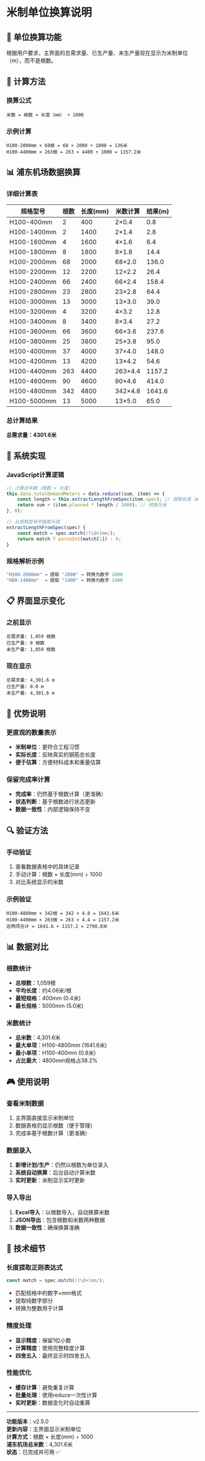 # 米制单位换算说明

## 📏 单位换算功能

根据用户要求，主界面的总需求量、已生产量、未生产量现在显示为米制单位（m），而不是根数。

## 🧮 计算方法

### 换算公式
```
米数 = 根数 × 长度（mm） ÷ 1000
```

### 示例计算
```
H100-2000mm × 68根 = 68 × 2000 ÷ 1000 = 136米
H100-4400mm × 263根 = 263 × 4400 ÷ 1000 = 1157.2米
```

## 📊 浦东机场数据换算

### 详细计算表

| 规格型号 | 根数 | 长度(mm) | 米数计算 | 结果(m) |
|----------|------|----------|----------|---------|
| H100-400mm | 2 | 400 | 2×0.4 | 0.8 |
| H100-1400mm | 2 | 1400 | 2×1.4 | 2.8 |
| H100-1600mm | 4 | 1600 | 4×1.6 | 6.4 |
| H100-1800mm | 8 | 1800 | 8×1.8 | 14.4 |
| H100-2000mm | 68 | 2000 | 68×2.0 | 136.0 |
| H100-2200mm | 12 | 2200 | 12×2.2 | 26.4 |
| H100-2400mm | 66 | 2400 | 66×2.4 | 158.4 |
| H100-2800mm | 23 | 2800 | 23×2.8 | 64.4 |
| H100-3000mm | 13 | 3000 | 13×3.0 | 39.0 |
| H100-3200mm | 4 | 3200 | 4×3.2 | 12.8 |
| H100-3400mm | 8 | 3400 | 8×3.4 | 27.2 |
| H100-3600mm | 66 | 3600 | 66×3.6 | 237.6 |
| H100-3800mm | 25 | 3800 | 25×3.8 | 95.0 |
| H100-4000mm | 37 | 4000 | 37×4.0 | 148.0 |
| H100-4200mm | 13 | 4200 | 13×4.2 | 54.6 |
| H100-4400mm | 263 | 4400 | 263×4.4 | 1157.2 |
| H100-4600mm | 90 | 4600 | 90×4.6 | 414.0 |
| H100-4800mm | 342 | 4800 | 342×4.8 | 1641.6 |
| H100-5000mm | 13 | 5000 | 13×5.0 | 65.0 |

### 总计算结果
**总需求量：4301.6米**

## 🔧 系统实现

### JavaScript计算逻辑
```javascript
// 计算总米数（根数 × 长度）
this.data.totalDemandMeters = data.reduce((sum, item) => {
    const length = this.extractLengthFromSpec(item.spec); // 提取长度（mm）
    return sum + (item.planned * length / 1000); // 转换为米
}, 0);

// 从规格型号中提取长度
extractLengthFromSpec(spec) {
    const match = spec.match(/(\d+)mm/);
    return match ? parseInt(match[1]) : 0;
}
```

### 规格解析示例
```javascript
"H100-2000mm" → 提取 "2000" → 转换为数字 2000
"H80-1400mm"  → 提取 "1400" → 转换为数字 1400
```

## 📋 界面显示变化

### 之前显示
```
总需求量: 1,059 根数
已生产量: 0 根数  
未生产量: 1,059 根数
```

### 现在显示
```
总需求量: 4,301.6 m
已生产量: 0.0 m
未生产量: 4,301.6 m
```

## 🎯 优势说明

### 更直观的数量表示
- **米制单位**：更符合工程习惯
- **实际长度**：反映真实的钢筋总长度
- **便于估算**：方便材料成本和重量估算

### 保留完成率计算
- **完成率**：仍然基于根数计算（更准确）
- **状态判断**：基于根数进行状态更新
- **数据一致性**：内部逻辑保持不变

## 🔍 验证方法

### 手动验证
1. 查看数据表格中的具体记录
2. 手动计算：根数 × 长度(mm) ÷ 1000
3. 对比系统显示的米数

### 示例验证
```
H100-4800mm × 342根 = 342 × 4.8 = 1641.6米
H100-4400mm × 263根 = 263 × 4.4 = 1157.2米
这两项合计 = 1641.6 + 1157.2 = 2798.8米
```

## 📊 数据对比

### 根数统计
- **总根数**：1,059根
- **平均长度**：约4.06米/根
- **最短规格**：400mm (0.4米)
- **最长规格**：5000mm (5.0米)

### 米数统计  
- **总米数**：4,301.6米
- **最大单项**：H100-4800mm (1641.6米)
- **最小单项**：H100-400mm (0.8米)
- **占比最大**：4800mm规格占38.2%

## 🎮 使用说明

### 查看米制数据
1. 主界面直接显示米制单位
2. 数据表格仍显示根数（便于管理）
3. 完成率基于根数计算（更准确）

### 数据录入
1. **新增计划/生产**：仍然以根数为单位录入
2. **系统自动换算**：后台自动计算米数
3. **实时更新**：米制显示实时更新

### 导入导出
1. **Excel导入**：以根数导入，自动换算米数
2. **JSON导出**：包含根数和米数两种数据
3. **数据一致性**：确保换算准确

## 🔄 技术细节

### 长度提取正则表达式
```javascript
const match = spec.match(/(\d+)mm/);
```
- 匹配规格中的数字+mm格式
- 提取纯数字部分
- 转换为整数用于计算

### 精度处理
- **显示精度**：保留1位小数
- **计算精度**：使用完整精度计算
- **四舍五入**：最终显示时四舍五入

### 性能优化
- **缓存计算**：避免重复计算
- **批量处理**：使用reduce一次性计算
- **实时更新**：数据变化时自动重算

---

**功能版本**：v2.5.0  
**更新内容**：主界面显示米制单位  
**计算方式**：根数 × 长度(mm) ÷ 1000  
**浦东机场总米数**：4,301.6米  
**状态**：已完成并可用 ✅
